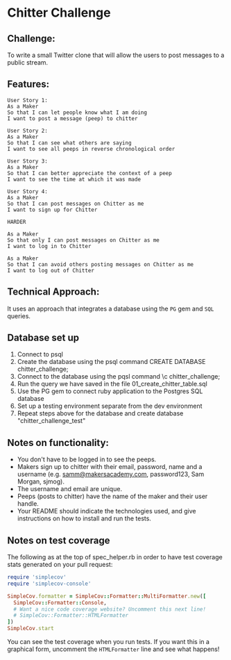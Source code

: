 Chitter Challenge
=================

Challenge:
-------

To write a small Twitter clone that will allow the users to post messages to a public stream.

Features:
-------

```
User Story 1:
As a Maker
So that I can let people know what I am doing  
I want to post a message (peep) to chitter

User Story 2:
As a Maker
So that I can see what others are saying  
I want to see all peeps in reverse chronological order

User Story 3:
As a Maker
So that I can better appreciate the context of a peep
I want to see the time at which it was made

User Story 4:
As a Maker
So that I can post messages on Chitter as me
I want to sign up for Chitter

HARDER

As a Maker
So that only I can post messages on Chitter as me
I want to log in to Chitter

As a Maker
So that I can avoid others posting messages on Chitter as me
I want to log out of Chitter

```

Technical Approach:
-----

It uses an approach that integrates a database using the `PG` gem and `SQL` queries. 

## Database set up
1) Connect to psql
2) Create the database using the psql command CREATE DATABASE chitter_challenge;
3) Connect to the database using the pqsl command \c chitter_challenge;
4) Run the query we have saved in the file 01_create_chitter_table.sql
5) Use the PG gem to connect ruby application to the Postgres SQL database
6) Set up a testing environment separate from the dev environment
7) Repeat steps above for the database and create database "chitter_challenge_test"

Notes on functionality:
------

* You don't have to be logged in to see the peeps.
* Makers sign up to chitter with their email, password, name and a username (e.g. samm@makersacademy.com, password123, Sam Morgan, sjmog).
* The username and email are unique.
* Peeps (posts to chitter) have the name of the maker and their user handle.
* Your README should indicate the technologies used, and give instructions on how to install and run the tests.


Notes on test coverage
----------------------

The following as at the top of spec_helper.rb in order to have test coverage stats generated
on your pull request:

```ruby
require 'simplecov'
require 'simplecov-console'

SimpleCov.formatter = SimpleCov::Formatter::MultiFormatter.new([
  SimpleCov::Formatter::Console,
  # Want a nice code coverage website? Uncomment this next line!
  # SimpleCov::Formatter::HTMLFormatter
])
SimpleCov.start
```

You can see the test coverage when you run tests. If you want this in a graphical form, uncomment the `HTMLFormatter` line and see what happens!
